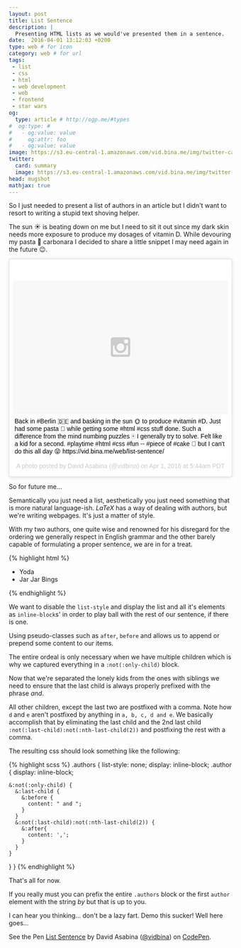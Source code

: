 ```yaml
---
layout: post
title: List Sentence
description: |
  Presenting HTML lists as we would've presented them in a sentence.
date:  2016-04-01 13:12:03 +0200
type: web # for icon
category: web # for url
tags:
 - list
 - css
 - html
 - web development
 - web
 - frontend
 - star wars
og:
  type: article # http://ogp.me/#types
#  og:type: # 
#   - og:value: value
#     og:attr: foo
#   - og:value: value
image: https://s3.eu-central-1.amazonaws.com/vid.bina.me/img/twitter-cards/list-stars.png
twitter:
  card: summary
  image: https://s3.eu-central-1.amazonaws.com/vid.bina.me/img/twitter-cards/list-stars.png
head: mugshot
mathjax: true
---
```

So I just needed to present a list of authors in an article but I didn't want
to resort to writing a stupid text shoving helper.

The sun :sunny: is beating down on me but I need to sit it out since my dark
skin needs more exposure to produce my dosages of vitamin D. While devouring
my pasta :spaghetti: carbonara I decided to share a little snippet I
may need again in the future :wink:.

<div class="element instagram">
<blockquote class="instagram-media" data-instgrm-captioned data-instgrm-version="6" style=" background:#FFF; border:0; border-radius:3px; box-shadow:0 0 1px 0 rgba(0,0,0,0.5),0 1px 10px 0 rgba(0,0,0,0.15); margin: 1px; max-width:658px; padding:0; width:99.375%; width:-webkit-calc(100% - 2px); width:calc(100% - 2px);"><div style="padding:8px;"> <div style=" background:#F8F8F8; line-height:0; margin-top:40px; padding:30.8796296296% 0; text-align:center; width:100%;"> <div style=" background:url(data:image/png;base64,iVBORw0KGgoAAAANSUhEUgAAACwAAAAsCAMAAAApWqozAAAAGFBMVEUiIiI9PT0eHh4gIB4hIBkcHBwcHBwcHBydr+JQAAAACHRSTlMABA4YHyQsM5jtaMwAAADfSURBVDjL7ZVBEgMhCAQBAf//42xcNbpAqakcM0ftUmFAAIBE81IqBJdS3lS6zs3bIpB9WED3YYXFPmHRfT8sgyrCP1x8uEUxLMzNWElFOYCV6mHWWwMzdPEKHlhLw7NWJqkHc4uIZphavDzA2JPzUDsBZziNae2S6owH8xPmX8G7zzgKEOPUoYHvGz1TBCxMkd3kwNVbU0gKHkx+iZILf77IofhrY1nYFnB/lQPb79drWOyJVa/DAvg9B/rLB4cC+Nqgdz/TvBbBnr6GBReqn/nRmDgaQEej7WhonozjF+Y2I/fZou/qAAAAAElFTkSuQmCC); display:block; height:44px; margin:0 auto -44px; position:relative; top:-22px; width:44px;"></div></div> <p style=" margin:8px 0 0 0; padding:0 4px;"> <a href="https://www.instagram.com/p/BDqHlkPy0Lz/" style=" color:#000; font-family:Arial,sans-serif; font-size:14px; font-style:normal; font-weight:normal; line-height:17px; text-decoration:none; word-wrap:break-word;" target="_blank">Back in #Berlin 🇩🇪 and basking in the sun 🌞 to produce #vitamin #D. Just had some pasta 🍝 while getting some #html #css stuff done. Such a difference from the mind numbing puzzles 🀄 I generally try to solve. Felt like a kid for a second. #playtime #html #css #fun -- #piece of #cake 🍰 but I can&#39;t do this all day 😝 https://vid.bina.me/web/list-sentence/</a></p> <p style=" color:#c9c8cd; font-family:Arial,sans-serif; font-size:14px; line-height:17px; margin-bottom:0; margin-top:8px; overflow:hidden; padding:8px 0 7px; text-align:center; text-overflow:ellipsis; white-space:nowrap;">A photo posted by David Asabina (@vidbina) on <time style=" font-family:Arial,sans-serif; font-size:14px; line-height:17px;" datetime="2016-04-01T12:44:50+00:00">Apr 1, 2016 at 5:44am PDT</time></p></div></blockquote>
<script async defer src="//platform.instagram.com/en_US/embeds.js"></script>
</div>

So for future me...

Semantically you just need a list, aesthetically you just need something
that is more natural language-ish. $LaTeX$ has a way of dealing with
authors, but we're writing webpages. It's just a matter of
style.

With my two authors, one quite wise and renowned for his
disregard for the ordering we generally respect in English grammar and the
other barely capable of formulating a proper sentence, we are in for a treat.

{% highlight html %}
<ul class="authors">
  <li class="author">Yoda</li>
  <li class="author">Jar Jar Bings</li>
</ul>
{% endhighlight %}

We want to disable the `list-style` and display the list and all it's
elements as `inline-block`s' in order to play ball with the rest of our
sentence, if there is one.

Using pseudo-classes such as `after`, `before` and
allows us to append or prepend some content to our items.

The entire ordeal is only necessary when we have multiple children which is
why we captured everything in a `:not(:only-child)` block.

Now that we're separated the lonely kids from the ones with siblings we need to
ensure that the last child is always properly prefixed with
the phrase _and_.

All other children, except the last two are postfixed with a comma. Note how
`d` and `e` aren't postfixed by anything in `a, b, c, d and e`. We basically
accomplish that by eliminating the last child and the 2nd last child
`:not(:last-child):not(:nth-last-child(2))` and postfixing the rest with a
comma.

The resulting css should look something like the following:

{% highlight scss %}
.authors {
  list-style: none;
  display: inline-block;
  .author {
    display: inline-block;

    &:not(:only-child) {
      &:last-child {
        &:before {
          content: " and ";
        }
      }
      &:not(:last-child):not(:nth-last-child(2)) {
        &:after{
          content: ',';
        }
      }
    }
  }
}
{% endhighlight %}

That's all for now.

If you really must you can prefix the entire `.authors` block or the first
`author` element with the string _by_ but that is up to you.

I can hear you thinking... don't be a lazy fart. Demo this sucker! Well here
goes...
<div class="element">
<p data-height="268" data-theme-id="0" data-slug-hash="EKwZja" data-default-tab="result" data-user="vidbina" class="codepen">See the Pen <a href="http://codepen.io/vidbina/pen/EKwZja/">List Sentence</a> by David Asabina (<a href="http://codepen.io/vidbina">@vidbina</a>) on <a href="http://codepen.io">CodePen</a>.</p>
<script async src="//assets.codepen.io/assets/embed/ei.js"></script>
</div>
